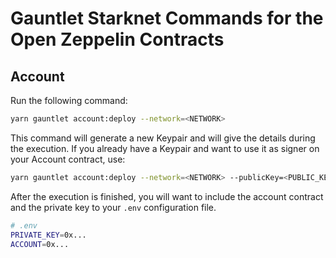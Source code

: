 # Gauntlet Starknet Commands for the Open Zeppelin Contracts

## Account

Run the following command:

```bash
yarn gauntlet account:deploy --network=<NETWORK>
```

This command will generate a new Keypair and will give the details during the execution. If you already have a Keypair and want to use it as signer on your Account contract, use:

```bash
yarn gauntlet account:deploy --network=<NETWORK> --publicKey=<PUBLIC_KEY>
```

After the execution is finished, you will want to include the account contract and the private key to your `.env` configuration file.

```bash
# .env
PRIVATE_KEY=0x...
ACCOUNT=0x...
```
